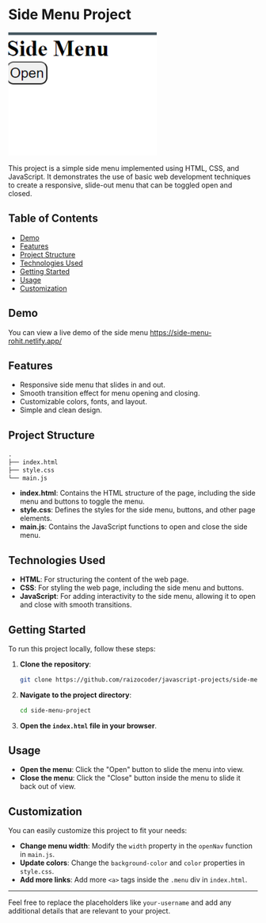 #  Side Menu Project
<img src="./sidemenu.png" alt="Logo" width="300" />


This project is a simple side menu implemented using HTML, CSS, and JavaScript. It demonstrates the use of basic web development techniques to create a responsive, slide-out menu that can be toggled open and closed.

## Table of Contents

- [Demo](https://side-menu-rohit.netlify.app/)
- [Features](#features)
- [Project Structure](#project-structure)
- [Technologies Used](#technologies-used)
- [Getting Started](#getting-started)
- [Usage](#usage)
- [Customization](#customization)

## Demo

You can view a live demo of the side menu https://side-menu-rohit.netlify.app/

## Features

- Responsive side menu that slides in and out.
- Smooth transition effect for menu opening and closing.
- Customizable colors, fonts, and layout.
- Simple and clean design.

## Project Structure

```plaintext
.
├── index.html
├── style.css
└── main.js
```

- **index.html**: Contains the HTML structure of the page, including the side menu and buttons to toggle the menu.
- **style.css**: Defines the styles for the side menu, buttons, and other page elements.
- **main.js**: Contains the JavaScript functions to open and close the side menu.

## Technologies Used

- **HTML**: For structuring the content of the web page.
- **CSS**: For styling the web page, including the side menu and buttons.
- **JavaScript**: For adding interactivity to the side menu, allowing it to open and close with smooth transitions.

## Getting Started

To run this project locally, follow these steps:

1. **Clone the repository**:
   ```bash
   git clone https://github.com/raizocoder/javascript-projects/side-menu-project.git
   ```
2. **Navigate to the project directory**:
   ```bash
   cd side-menu-project
   ```
3. **Open the `index.html` file in your browser**.

## Usage

- **Open the menu**: Click the "Open" button to slide the menu into view.
- **Close the menu**: Click the "Close" button inside the menu to slide it back out of view.

## Customization

You can easily customize this project to fit your needs:

- **Change menu width**: Modify the `width` property in the `openNav` function in `main.js`.
- **Update colors**: Change the `background-color` and `color` properties in `style.css`.
- **Add more links**: Add more `<a>` tags inside the `.menu` div in `index.html`.


---

Feel free to replace the placeholders like `your-username` and add any additional details that are relevant to your project.
